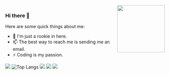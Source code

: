 <img align="right" width="150px" src="https://cdn.fengxianhub.top/resources-master/golangroutines.png">

### Hi there 👋

<!--
**fengyuan-liang/fengyuan-liang is special_ ✨ repository because its `README.md` (this file) appears on your GitHub profile.
-->

Here are some quick things about me:

- 🔭 I'm just a rookie in here.
- 📫 The best way to reach me is sending me an email.
- ⚡ Coding is my passion.

![](https://github-profile-summary-cards.vercel.app/api/cards/profile-details?username=fengyuan-liang&theme=github)
![Top Langs](https://github-readme-stats.vercel.app/api/top-langs/?username=fengyuan-liang&layout=compact&langs_count=16)
![](https://github-profile-summary-cards.vercel.app/api/cards/most-commit-language?username=fengyuan-liang&theme=github)
![](https://github-profile-summary-cards.vercel.app/api/cards/stats?username=fengyuan-liang&theme=github)
![](https://github-profile-summary-cards.vercel.app/api/cards/productive-time?username=fengyuan-liang&theme=github)
